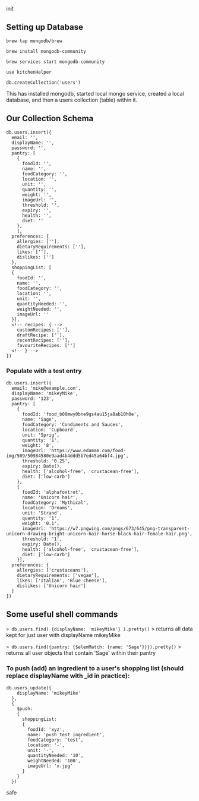 init


## Setting up Database

`brew tap mongodb/brew`

`brew install mongodb-community`

`brew services start mongodb-community`

`use kitchenHelper`

`db.createCollection('users')`

This has installed mongodb, started local mongo service, created a local
database, and then a users collection (table) within it.


## Our Collection Schema
```
db.users.insert({
  email: '',
  displayName: '',
  password: '',  
  pantry: [
    {
      foodId: '',
      name: '',
      foodCategory: '',
      location: '',
      unit: '',
      quantity: '',
      weight: '',
      imageUrl: '',
      threshold: '',
      expiry: '',
      health: '',
      diet: ''
    },
    ],
  preferences: {
    allergies: [''],
    dietaryRequirements: [''],
    likes: [''],
    dislikes: ['']
  },
  shoppingList: [
  {
    foodId: '',
    name: '',
    foodCategory: '',
    location: '',
    unit: '',
    quantityNeeded: '',
    weightNeeded: '',
    imageUrl: ''
  }],
  <!-- recipes: { -->
    customRecipes: [''],
    draftRecipe: [''],
    recentRecipes: [''],
    favouriteRecipes: ['']
  <!-- } -->
})

```

### Populate with a test entry

```
db.users.insert({
  email: 'mike@example.com',
  displayName: 'mikeyMike',
  password: '123',  
  pantry: [
    {
      foodId: 'food_b00mwy0bne9gs4au15ja8ab10h0e',
      name: 'Sage',
      foodCategory: 'Condiments and Sauces',
      location: 'Cupboard',
      unit: 'Sprig',
      quantity: '1',
      weight: '8',
      imageUrl: 'https://www.edamam.com/food-img/509/50984580e9aad4b4ddd5b7ed45a64bf4.jpg',
      threshold: '0.25',
      expiry: Date(),
      health: ['alcohol-free', 'crustacean-free'],
      diet: ['low-carb']
    },
    {
      foodId: 'alphafoxtrot',
      name: 'Unicorn hair',
      foodCategory: 'Mythical',
      location: 'Dreams',
      unit: 'Strand',
      quantity: '1',
      weight: '0.1',
      imageUrl: 'https://w7.pngwing.com/pngs/673/645/png-transparent-unicorn-drawing-bright-unicorn-hair-horse-black-hair-female-hair.png',
      threshold: '1',
      expiry: Date(),
      health: ['alcohol-free', 'crustacean-free'],
      diet: ['low-carb']
    }],
  preferences: {
    allergies: ['crustaceans'],
    dietaryRequirements: ['vegan'],
    likes: ['Italian', 'Blue cheese'],
    dislikes: ['Unicorn hair']
  }
})
```

## Some useful shell commands

``> db.users.find( {displayName: 'mikeyMike'} ).pretty()`` > returns all data kept for just user with displayName mikeyMike

``> db.users.find({pantry: {$elemMatch: {name: 'Sage'}}}).pretty()`` > returns all user objects that contain 'Sage' within their pantry

### To push (add) an ingredient to a user's shopping list (should replace displayName with _id in practice):
```
db.users.update({
    displayName: 'mikeyMike'
  },
  {
    $push:
    {
      shoppingList:
      {
        foodId: 'xyz',
        name: 'push test ingredient',
        foodCategory: 'test',
        location: '-',
        unit: '-',
        quantityNeeded: '10',
        weightNeeded: '100',
        imageUrl: 'x.jpg'
      }
    }
  })
```
safe
